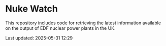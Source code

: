 # Nuke Watch

This repository includes code for retrieving the latest information available on the output of EDF nuclear power plants in the UK.

Last updated: 2025-05-31 12:29